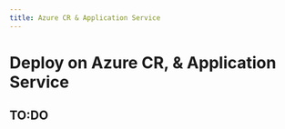 ```yaml
---
title: Azure CR & Application Service
---
```


# Deploy on Azure CR, & Application Service

## TO:DO